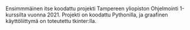 Ensimmmäinen itse koodattu projekti Tampereen yliopiston Ohjelmointi 1-kurssilta vuonna 2021.
Projekti on koodattu Pythonilla, ja graafinen käyttöliittymä on toteutettu tkinter:lla.
